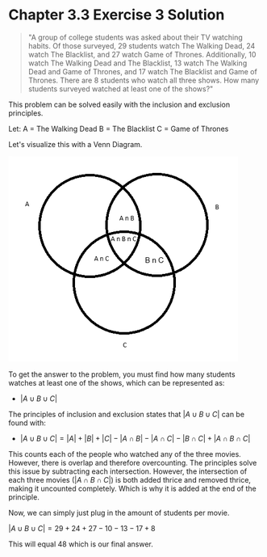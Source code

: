 # Chapter 3.3 Exercise 3 Solution

> "A group of college students was asked about their TV watching habits. Of those surveyed, 29 students watch The Walking Dead, 24 watch The Blacklist, and 27 watch Game of Thrones. Additionally, 10 watch The Walking Dead and The Blacklist, 13 watch The Walking Dead and Game of Thrones, and 17 watch The Blacklist and Game of Thrones. There are 8 students who watch all three shows. How many students surveyed watched at least one of the shows?"


This problem can be solved easily with the inclusion and exclusion principles.

Let:
A = The Walking Dead
B = The Blacklist
C = Game of Thrones

Let's visualize this with a Venn Diagram.

![VennDiagram](../images/VennDiagram.png)

To get the answer to the problem, you must find how many students watches at least one of the shows, which can be represented as:
- $|A \cup B \cup C|$

The principles of inclusion and exclusion states that $|A \cup B \cup C|$ can be found with:

- $|A \cup B \cup C| = |A| + |B| + |C| - |A \cap B| - |A \cap C| - |B \cap C| + |A \cap B \cap C|$

This counts each of the people who watched any of the three movies. However, there is overlap and therefore overcounting. The principles solve this issue by subtracting each intersection. However, the intersection of each three movies ($|A \cap B \cap C|$) is both added thrice and removed thrice, making it uncounted completely. Which is why it is added at the end of the principle.

Now, we can simply just plug in the amount of students per movie.

$|A \cup B \cup C| = 29 + 24 + 27 - 10 - 13 - 17 + 8$ 

This will equal 48 which is our final answer.